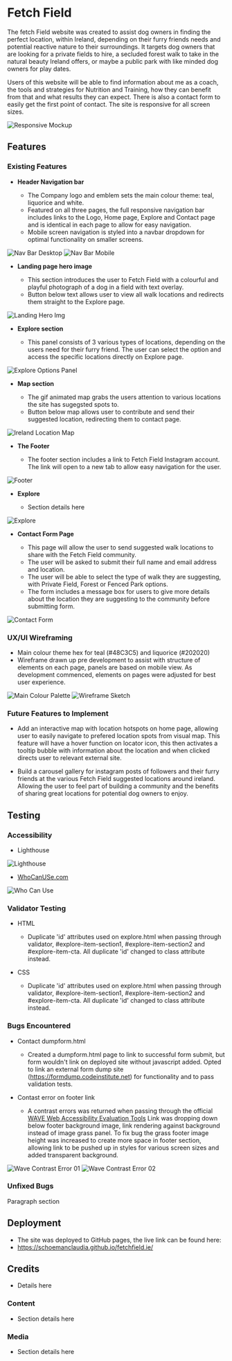 # Fetch Field

The fetch Field website was created to assist dog owners in finding the perfect location, within Ireland, depending on their furry friends needs and potential reactive nature to their surroundings. It targets dog owners that are looking for a private fields to hire, a secluded forest walk to take in the natural beauty Ireland offers, or maybe a public park with like minded dog owners for play dates.

Users of this website will be able to find information about me as a coach, the tools and strategies for Nutrition and Training, how they can benefit from that and what results they can expect. There is also a contact form to easily get the first point of contact. The site is responsive for all screen sizes.

![Responsive Mockup](assets/images/responsive-mockup.webp)

## Features 

### Existing Features

- __Header Navigation bar__

  - The Company logo and emblem sets the main colour theme: teal, liquorice and white.
  - Featured on all three pages, the full responsive navigation bar includes links to the Logo, Home page, Explore and Contact page and is identical in each page to allow for easy navigation.
  - Mobile screen navigation is styled into a navbar dropdown for optimal functionality on smaller screens.

![Nav Bar Desktop](assets/images/navbar-desktop.webp)
![Nav Bar Mobile](assets/images/navbar-mobile.webp)


- __Landing page hero image__

  - This section introduces the user to Fetch Field with a colourful and playful photograph of a dog in a field with text overlay. 
  - Button below text allows user to view all walk locations and redirects them straight to the Explore page. 

![Landing Hero Img](assets/images/landing-page-image.webp)


- __Explore section__

  - This panel consists of 3 various types of locations, depending on the users need for their furry friend. The user can select the option and access the specific locations directly on Explore page. 

![Explore Options Panel](assets/images/explore-section-panel.webp)


- __Map section__

  - The gif animated map grabs the users attention to various locations the site has sugegsted spots to.
  - Button below map allows user to contribute and send their suggested location, redirecting them to contact page.

![Ireland Location Map](assets/images/map-section.webp)


- __The Footer__ 

  - The footer section includes a link to Fetch Field Instagram account. The link will open to a new tab to allow easy navigation for the user. 

![Footer](assets/images/footer-Insta.webp)


- __Explore__

  - Section details here

![Explore](assets/images/explore-section.webp)


- __Contact Form Page__

  - This page will allow the user to send suggested walk locations to share with the Fetch Field community.
  - The user will be asked to submit their full name and email address and location.
  - The user will be able to select the type of walk they are suggesting, with Private Field, Forest or Fenced Park options.
  - The form includes a message box for users to give more details about the location they are suggesting to the community before submitting form.

![Contact Form](assets/images/contact-form.webp)


### UX/UI Wireframing

- Main colour theme hex for teal (#48C3C5) and liquorice (#202020)
- Wireframe drawn up pre development to assist with structure of elements on each page, panels are based on mobile view. As development commenced, elements on pages were adjusted for best user experience.

![Main Colour Palette](assets/images/hex-palette.webp)
![Wireframe Sketch](assets/images/wireframe.webp)


### Future Features to Implement

- Add an interactive map with location hotspots on home page, allowing user to easily navigate to prefered location spots from visual map. This feature will have a hover function on locator icon, this then activates a tooltip bubble with information about the location and when clicked directs user to relevant external site.

-  Build a carousel gallery for instagram posts of followers and their furry friends at the various Fetch Field suggested locations around ireland. Allowing the user to feel part of building a community and the benefits of sharing great locations for potential dog owners to enjoy.


## Testing 

### Accessibility

- Lighthouse

![Lighthouse](#)

- [WhoCanUSe.com](https://www.whocanuse.com/)

![Who Can Use](assets/images/whocanuse.webp)

### Validator Testing 

- HTML
  - Duplicate 'id' attributes used on explore.html when passing through validator, #explore-item-section1, #explore-item-section2 and #explore-item-cta. All duplicate 'id' changed to class attribute instead.

- CSS
  - Duplicate 'id' attributes used on explore.html when passing through validator, #explore-item-section1, #explore-item-section2 and #explore-item-cta. All duplicate 'id' changed to class attribute instead.

### Bugs Encountered

- Contact dumpform.html
  - Created a dumpform.html page to link to successful form submit, but form wouldn't link on deployed site without javascript added. Opted to link an external form dump site (https://formdump.codeinstitute.net) for functionality and to pass validation tests.

- Contast error on footer link
  - A contrast errors was returned when passing through the official [WAVE Web Accessibility Evaluation Tools](https://wave.webaim.org/)
    Link was dropping down below footer background image, link rendering against background instead of image grass panel. To fix bug the grass footer image height was increased to create more space in footer section, allowing link to be pushed up in styles for various screen sizes and added transparent background.

![Wave Contrast Error 01](assets/images/contrast-error-01.wepb.png)
![Wave Contrast Error 02](assets/images/contrast-error-02.wepb.png)

### Unfixed Bugs

Paragraph section 


## Deployment

- The site was deployed to GitHub pages, the live link can be found here:
 - https://schoemanclaudia.github.io/fetchfield.ie/



## Credits 

- Details here

### Content 

- Section details here

### Media

- Section details here
